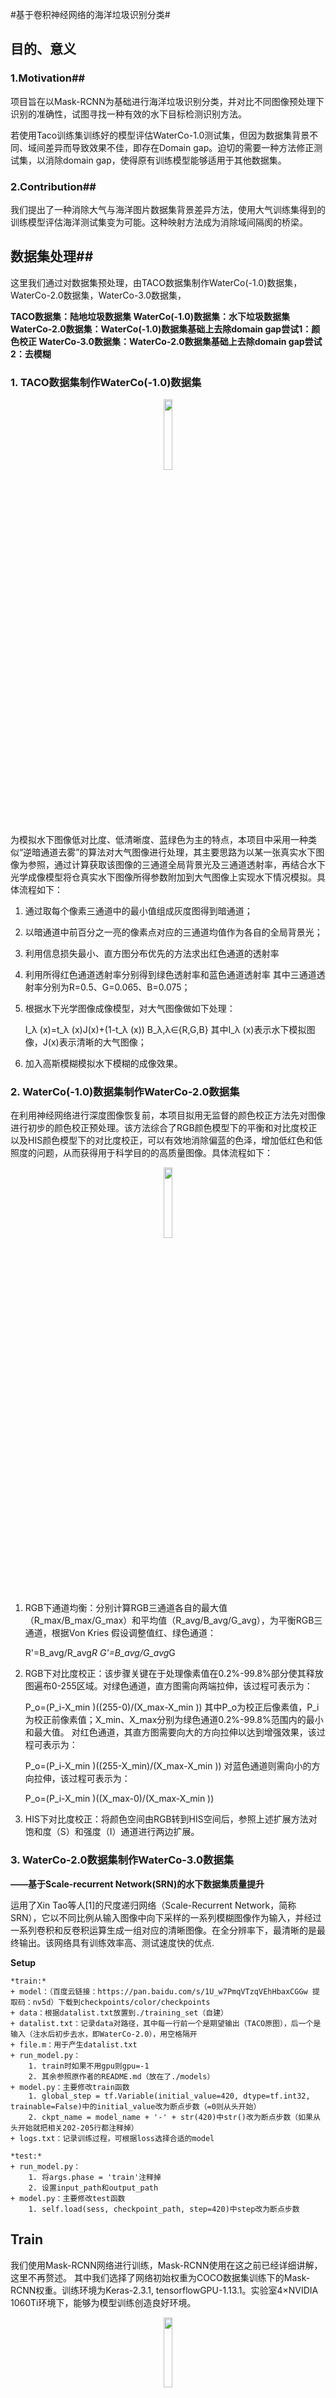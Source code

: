 #基于卷积神经网络的海洋垃圾识别分类#



## 目的、意义
### 1.Motivation##

项目旨在以Mask-RCNN为基础进行海洋垃圾识别分类，并对比不同图像预处理下识别的准确性，试图寻找一种有效的水下目标检测识别方法。

若使用Taco训练集训练好的模型评估WaterCo-1.0测试集，但因为数据集背景不同、域间差异而导致效果不佳，即存在Domain gap。迫切的需要一种方法修正测试集，以消除domain gap，使得原有训练模型能够适用于其他数据集。

### 2.Contribution##

我们提出了一种消除大气与海洋图片数据集背景差异方法，使用大气训练集得到的训练模型评估海洋测试集变为可能。这种映射方法成为消除域间隔阂的桥梁。

## 数据集处理##
这里我们通过对数据集预处理，由TACO数据集制作WaterCo(-1.0)数据集，WaterCo-2.0数据集，WaterCo-3.0数据集，

**TACO数据集：陆地垃圾数据集
WaterCo(-1.0)数据集：水下垃圾数据集
WaterCo-2.0数据集：WaterCo(-1.0)数据集基础上去除domain gap尝试1：颜色校正
WaterCo-3.0数据集：WaterCo-2.0数据集基础上去除domain gap尝试2：去模糊**

### 1. TACO数据集制作WaterCo(-1.0)数据集 ##
<div align="center">
  <div class="column">
    <img src="https://raw.githubusercontent.com/wiki/pedropro/TACO/images/1.png" width="17%" hspace="3">
  </div>
</div>
</br>

 为模拟水下图像低对比度、低清晰度、蓝绿色为主的特点，本项目中采用一种类似“逆暗通道去雾”的算法对大气图像进行处理，其主要思路为以某一张真实水下图像为参照，通过计算获取该图像的三通道全局背景光及三通道透射率，再结合水下光学成像模型将仓真实水下图像所得参数附加到大气图像上实现水下情况模拟。具体流程如下：</br>
1)	通过取每个像素三通道中的最小值组成灰度图得到暗通道；</br>
2)	以暗通道中前百分之一亮的像素点对应的三通道均值作为各自的全局背景光；</br>
3)	利用信息损失最小、直方图分布优先的方法求出红色通道的透射率</br>
4)	利用所得红色通道透射率分别得到绿色透射率和蓝色通道透射率
其中三通道透射率分别为R=0.5、G=0.065、B=0.075；</br>
5)	根据水下光学图像成像模型，对大气图像做如下处理：
		
	I_λ (x)=t_λ (x)J(x)+(1-t_λ (x)) B_λ,λ∈{R,G,B}
其中I_λ (x)表示水下模拟图像，J(x)表示清晰的大气图像；</br>
6)	加入高斯模糊模拟水下模糊的成像效果。


### 2. WaterCo(-1.0)数据集制作WaterCo-2.0数据集 ##


在利用神经网络进行深度图像恢复前，本项目拟用无监督的颜色校正方法先对图像进行初步的颜色校正预处理。该方法综合了RGB颜色模型下的平衡和对比度校正以及HIS颜色模型下的对比度校正，可以有效地消除偏蓝的色泽，增加低红色和低照度的问题，从而获得用于科学目的的高质量图像。具体流程如下：

<div align="center">
  <div class="column">
    <img src="https://raw.githubusercontent.com/wiki/pedropro/TACO/images/1.png" width="17%" hspace="3">
  </div>
</div>
</br>

1)	RGB下通道均衡：分别计算RGB三通道各自的最大值（R_max/B_max/G_max）和平均值（R_avg/B_avg/G_avg），为平衡RGB三通道，根据Von Kries 假设调整值红、绿色通道：

	R'=B_avg/R_avg*R  G'=B_avg/G_avg*G

2)	RGB下对比度校正：该步骤关键在于处理像素值在0.2%-99.8%部分使其释放图遍布0-255区域。对绿色通道，直方图需向两端拉伸，该过程可表示为：

	P_o=(P_i-X_min )((255-0)/(X_max-X_min ))
其中P_o为校正后像素值，P_i为校正前像素值；X_min、X_max分别为绿色通道0.2%-99.8%范围内的最小和最大值。
对红色通道，其直方图需要向大的方向拉伸以达到增强效果，该过程可表示为：

	P_o=(P_i-X_min )((255-X_min)/(X_max-X_min ))
对蓝色通道则需向小的方向拉伸，该过程可表示为：

	P_o=(P_i-X_min )((X_max-0)/(X_max-X_min ))

3)	HIS下对比度校正：将颜色空间由RGB转到HIS空间后，参照上述扩展方法对饱和度（S）和强度（I）通道进行两边扩展。

### 3. WaterCo-2.0数据集制作WaterCo-3.0数据集 ##
**——基于Scale-recurrent Network(SRN)的水下数据集质量提升**

运用了Xin Tao等人[1]的尺度递归网络（Scale-Recurrent Network，简称SRN），它以不同比例从输入图像中向下采样的一系列模糊图像作为输入，并经过一系列卷积和反卷积运算生成一组对应的清晰图像。在全分辨率下，最清晰的是最终输出。该网络具有训练效率高、测试速度快的优点.


**Setup**

	*train:*
	+ model：（百度云链接：https://pan.baidu.com/s/1U_w7PmqVTzqVEhHbaxCGGw 提取码：nv5d）下载到checkpoints/color/checkpoints
	+ data：根据datalist.txt放置到./training_set（自建）
	+ datalist.txt：记录data对路径，其中每一行前一个是期望输出（TACO原图），后一个是输入（注水后初步去水，即WaterCo-2.0），用空格隔开
	+ file.m：用于产生datalist.txt
	+ run_model.py：
	    1. train时如果不用gpu则gpu=-1
	    2. 其余参照原作者的README.md（放在了./models）
	+ model.py：主要修改train函数
	    1. global_step = tf.Variable(initial_value=420, dtype=tf.int32, trainable=False)中的initial_value改为断点步数（=0则从头开始）
	    2. ckpt_name = model_name + '-' + str(420)中str()改为断点步数（如果从头开始就把相关202-205行都注释掉）
	+ logs.txt：记录训练过程，可根据loss选择合适的model
	
	*test:*
	+ run_model.py：
	    1. 将args.phase = 'train'注释掉
	    2. 设置input_path和output_path
	+ model.py：主要修改test函数
	    1. self.load(sess, checkpoint_path, step=420)中step改为断点步数
	





## Train ##

我们使用Mask-RCNN网络进行训练，Mask-RCNN使用在这之前已经详细讲解，这里不再赘述。
其中我们选择了网络初始权重为COCO数据集训练下的Mask-RCNN权重。训练环境为Keras-2.3.1, tensorflowGPU-1.13.1。实验室4×NVIDIA 1060Ti环境下，能够为模型训练创造良好环境。

<div align="center">
  <div class="column">
    <img src="https://raw.githubusercontent.com/wiki/pedropro/TACO/images/1.png" width="17%" hspace="3">
  </div>
</div>
</br>



1)	读取名称映射.csv配置
文件包含了基类与子类的映射，通过这份.csv文件的定义，使得类别之间的关系得到明确。
 
图3. 7 映射文件示例
2)	读取WaterCo数据集
读取经过数据集迁移工作得到的WaterCo数据集，并根据参数选择对应读入训练集，忽略测试集、验证集。

3)	读取神经网络训练参数配置
使用子类继承基类原始定义，并在子类中修改对应参数，其中包括训练使用GPU数量、GPU显存容量、学习率、学习动量、训练集容量、ROI掩膜尺度等信息，作为神经网络的配置参数。
 
	由于是分类问题，使用经典的交叉熵损失函数
	# Crossentropy loss
	loss = K.sparse_categorical_crossentropy(target=anchor_class,output=rpn_class_logits,from_logits=True)
	选择学习率优化器为SGD
	# Optimizer
	OPTIMIZER = 'SGD'

4)	读取网络模型
创建模型框架结构为MaskR-CNN，并根据模型结构选择模型参数权重，初始化权重为COCO数据集训练权重，可以在公开地址中下载到。

5)	正式训练神经网络
训练前可以选择是否进行数据增强，如有必要则可以提高模型鲁棒性。在训练步分别设置训练轮数为20/40，学习率为0.001等值，设置模型保存位置，开始模型训练。在训练过程中，需要在每轮中不断保存模型参数与tensorboard信息。


**Setup**
    # First make sure you have split the dataset into train/val/test set. e.g. You should have annotations_0_train.json
    # in your dataset dir.
    # Otherwise, You can do this by calling
    python3 split_dataset.py --dataset_dir ../data

    # Train a new model starting from pre-trained COCO weights on train set split #0
    python3 -W ignore detector.py train --model=coco --dataset=../data --class_map=./taco_config/map_10.csv --round 0

    # Continue training a model that you had trained earlier
    python3 -W ignore detector.py train  --dataset=../data --model=<model_name> --class_map=./taco_config/map_10.csv --round 0

    # Continue training the last model you trained with image augmentation
    python3 detector.py train --dataset=../data --model=last --round 0 --class_map=./taco_config/map_10.csv --use_aug


## Test ##




**Setup**
    # First make sure you have split the dataset into train/val/test set. e.g. You should have annotations_0_train.json
    # in your dataset dir.
    # Otherwise, You can do this by calling
    python3 split_dataset.py --dataset_dir ../data


    # Test model and visualize predictions image by image
    python3 detector.py test --dataset=../data --model=<model_name> --round 0 --class_map=./taco_config/map_10.csv

    # Run COCO evaluation on a trained model
    python3 detector.py evaluate --dataset=../data --model=<model_name> --round 0 --class_map=./taco_config/map_10.csv

    # Check Tensorboard
    tensorboard --logdir ./models/logs


## Reference ##

[1]	Tao, Xin, et al. "Scale-recurrent network for deep image deblurring." Proceedings of the IEEE Conference on Computer Vision and Pattern Recognition. 2018.
[2]	X. Mao, C. Shen, and Y.-B. Yang. Image restoration using very deep convolutional encoder-decoder networks with symmetric skip connections. In NIPS, pages 2802–2810, 2016.
[3]	C. J. Schuler, M. Hirsch, S. Harmeling, and B. Schölkopf. Learning to deblur. TPAMI, 38(7):1439–1451, 2016.
[4]	Chakrabarti. A neural approach to blind motion deblurring.In ECCV, pages 221–235. Springer, 2016.
[5]	S. Su, M. Delbracio, J. Wang, G. Sapiro, W. Heidrich, and O. Wang. Deep video deblurring. pages 1279–1288, 2017.
[6]	S. Nah, T. H. Kim, and K. M. Lee. Deep multi-scale convolutional neural network for dynamic scene deblurring. Pages 3883–3891, 2017.
[7]	C. Dong, C. C. Loy, K. He, and X. Tang. Learning a deep convolutional network for image super-resolution. In ECCV, pages 184–199. Springer, 2014.
[8]	Ronneberger, P. Fischer, and T. Brox. U-net: Convolutional networks for biomedical image segmentation. In MICCAI, pages 234–241. Springer, 2015.
[9]	Q. Chen and V. Koltun. Photographic image synthesis with cascaded refinement networks. In ICCV. IEEE, 2017.
[10]	Goodfellow, I., Bengio, Y., Courville, A.．Deep learning (Vol. 1)．Cambridge：MIT press，2016
[11]	Gu, J., Wang, Z., Kuen, J., Ma, L., Shahroudy, A., Shuai, B., Liu, T., Wang, X., Wang, L., Wang, G. and Cai, J., 2015. Recent advances in convolutional neural networks. arXiv preprint arXiv:1512.07108.
[12]	Girshick R , Donahue J , Darrell T , et al. Rich Feature Hierarchies for Accurate Object Detection and Semantic Segmentation[C]// CVPR. IEEE, 2014.
[13]	Girshick R . Fast R-CNN[J]. Computer ence, 2015.
[14]	Ren S , He K , Girshick R , et al. Faster R-CNN: Towards Real-Time Object Detection with Region Proposal Networks[J]. IEEE Transactions on Pattern Analysis & Machine Intelligence, 2017, 39(6):1137-1149.
[15]	Kaiming H , Georgia G , Piotr D , et al. Mask R-CNN[J]. IEEE Transactions on Pattern Analysis & Machine Intelligence, 2017, PP:1-1.
[16]	侯国家. 一种水下光学图像的模拟方法：中国，201910142744.X [P]. 2019-07-30
[17]	Iqbal, Kashif, et al. "Enhancing the low quality images using unsupervised colour correction method." 2010 IEEE International Conference on Systems, Man and Cybernetics. IEEE, 2010.
[18]	凌梅. 基于卷积神经网络的水下图像质量提升方法. MS thesis. 厦门大学, 2018.
